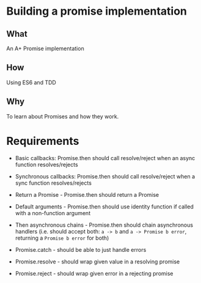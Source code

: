 # Building a promise implementation


## What

An A+ Promise implementation

## How

Using ES6 and TDD

## Why

To learn about Promises and how they work.

# Requirements

- Basic callbacks: Promise.then should call resolve/reject when an async function resolves/rejects

- Synchronous callbacks: Promise.then should call resolve/reject when a sync function resolves/rejects

- Return a Promise - Promise.then should return a Promise

- Default arguments - Promise.then should use identity function if called with a non-function argument

- Then asynchronous chains - Promise.then should chain asynchronous handlers (i.e. should accept both: `a -> b` and `a -> Promise b error`, returning a `Promise b error` for both)

- Promise.catch - should be able to just handle errors

- Promise.resolve - should wrap given value in a resolving promise

- Promise.reject - should wrap given error in a rejecting promise
